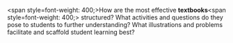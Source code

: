 <span style=font-weight: 400;>How are the most effective </span>**textbooks**<span style=font-weight: 400;> structured? What activities and questions do they pose to students to further understanding? What illustrations and problems facilitate and scaffold student learning best?</span>